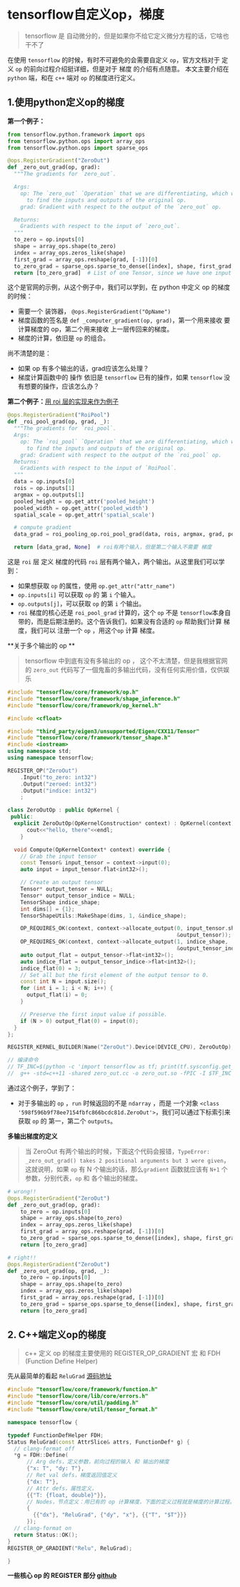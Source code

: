 # tensorflow自定义op，梯度

> tensorflow 是 自动微分的，但是如果你不给它定义微分方程的话，它啥也干不了

在使用 `tensorflow` 的时候，有时不可避免的会需要自定义 `op`，官方文档对于 定义 `op` 的前向过程介绍挺详细，但是对于 梯度 的介绍有点随意。 本文主要介绍在 `python` 端，和在 `c++` 端对 `op` 的梯度进行定义。



## 1.使用python定义op的梯度

**第一个例子：**

```python
from tensorflow.python.framework import ops
from tensorflow.python.ops import array_ops
from tensorflow.python.ops import sparse_ops

@ops.RegisterGradient("ZeroOut")
def _zero_out_grad(op, grad):
  """The gradients for `zero_out`.

  Args:
    op: The `zero_out` `Operation` that we are differentiating, which we can use
      to find the inputs and outputs of the original op.
    grad: Gradient with respect to the output of the `zero_out` op.

  Returns:
    Gradients with respect to the input of `zero_out`.
  """
  to_zero = op.inputs[0]
  shape = array_ops.shape(to_zero)
  index = array_ops.zeros_like(shape)
  first_grad = array_ops.reshape(grad, [-1])[0]
  to_zero_grad = sparse_ops.sparse_to_dense([index], shape, first_grad, 0)
  return [to_zero_grad]  # List of one Tensor, since we have one input
```

这个是官网的示例，从这个例子中，我们可以学到，在 python 中定义 op 的梯度的时候：

* 需要一个 装饰器， `@ops.RegisterGradient("OpName")`
* 梯度函数的签名是 `def _computer_gradient(op, grad)`，第一个用来接收 要计算梯度的 op，第二个用来接收 上一层传回来的梯度。
* 梯度的计算，依旧是 `op` 的组合。

尚不清楚的是：

* 如果 op 有多个输出的话，grad应该怎么处理？
* 梯度计算函数中的 操作 依旧是 `tensorflow` 已有的操作，如果 `tensorflow` 没有想要的操作，应该怎么办？



**第二个例子：**[用 roi 层的实现来作为例子](https://github.com/KeithYin/Faster-RCNN_TFpy2/tree/master/lib/roi_pooling_layer)

```python
@ops.RegisterGradient("RoiPool")
def _roi_pool_grad(op, grad, _):
  """The gradients for `roi_pool`.
  Args:
    op: The `roi_pool` `Operation` that we are differentiating, which we can use
      to find the inputs and outputs of the original op.
    grad: Gradient with respect to the output of the `roi_pool` op.
  Returns:
    Gradients with respect to the input of `RoiPool`.
  """
  data = op.inputs[0]
  rois = op.inputs[1]
  argmax = op.outputs[1]
  pooled_height = op.get_attr('pooled_height')
  pooled_width = op.get_attr('pooled_width')
  spatial_scale = op.get_attr('spatial_scale')

  # compute gradient
  data_grad = roi_pooling_op.roi_pool_grad(data, rois, argmax, grad, pooled_height, pooled_width, spatial_scale)

  return [data_grad, None]  # roi有两个输入，但是第二个输入不需要 梯度
```

这是 `roi` 层 定义 梯度的代码 `roi` 层有两个输入，两个输出。从这里我们可以学到：

* 如果想获取 `op` 的属性，使用 `op.get_attr("attr_name")`
* `op.inputs[i]` 可以获取 `op` 的 第 `i` 个输入。
* `op.outputs[j]`，可以获取 `op` 的第 `i`  个输出。
* `roi` 梯度的核心还是 `roi_pool_grad` 计算的，这个 `op` 不是 `tensorflow`本身自带的，而是后期注册的。这个告诉我们，如果没有合适的 `op` 帮助我们计算 梯度，我们可以 注册一个 `op` ，用这个`op` 计算 梯度。



**关于多个输出的 op **

> tensorflow 中到底有没有多输出的 op ， 这个不太清楚，但是我根据官网的 `zero_out` 代码写了一個鬼畜的多输出代码，没有任何实用价值，仅供娱乐

```c++
#include "tensorflow/core/framework/op.h"
#include "tensorflow/core/framework/shape_inference.h"
#include "tensorflow/core/framework/op_kernel.h"

#include <cfloat>

#include "third_party/eigen3/unsupported/Eigen/CXX11/Tensor"
#include "tensorflow/core/framework/tensor_shape.h"
#include <iostream>
using namespace std;
using namespace tensorflow;

REGISTER_OP("ZeroOut")
    .Input("to_zero: int32")
    .Output("zeroed: int32")
    .Output("indice: int32")
    ;

class ZeroOutOp : public OpKernel {
 public:
  explicit ZeroOutOp(OpKernelConstruction* context) : OpKernel(context) {
      cout<<"hello, there"<<endl;
    }

  void Compute(OpKernelContext* context) override {
    // Grab the input tensor
    const Tensor& input_tensor = context->input(0);
    auto input = input_tensor.flat<int32>();

    // Create an output tensor
    Tensor* output_tensor = NULL;
    Tensor* output_tensor_indice = NULL;
    TensorShape indice_shape;
    int dims[] = {1};
    TensorShapeUtils::MakeShape(dims, 1, &indice_shape);

    OP_REQUIRES_OK(context, context->allocate_output(0, input_tensor.shape(),
                                                     &output_tensor));
    OP_REQUIRES_OK(context, context->allocate_output(1, indice_shape,
                                                     &output_tensor_indice));
    auto output_flat = output_tensor->flat<int32>();
    auto indice_flat = output_tensor_indice->flat<int32>();
    indice_flat(0) = 3;
    // Set all but the first element of the output tensor to 0.
    const int N = input.size();
    for (int i = 1; i < N; i++) {
      output_flat(i) = 0;
    }

    // Preserve the first input value if possible.
    if (N > 0) output_flat(0) = input(0);
  }
};

REGISTER_KERNEL_BUILDER(Name("ZeroOut").Device(DEVICE_CPU), ZeroOutOp);

// 编译命令
// TF_INC=$(python -c 'import tensorflow as tf; print(tf.sysconfig.get_include())')
//  g++ -std=c++11 -shared zero_out.cc -o zero_out.so -fPIC -I $TF_INC -O2 -D_GLIBCXX_USE_CXX11_ABI=0
```

通过这个例子，学到了：

* 对于多输出的 `op` ，`run` 时候返回的不是 `ndarray` ，而是 一个对象 `<class '598f596b9f78ee7154fbfc866bcdc81d.ZeroOut'>`，我们可以通过下标索引来获取 `op` 的 第一，第二个 `outputs`。



**多输出梯度的定义**

> 当 ZeroOut 有两个输出的时候，下面这个代码会报错，`TypeError: _zero_out_grad() takes 2 positional arguments but 3 were given`， 这就说明，如果 `op` 有 N 个输出的话，那么`gradient` 函数就应该有 `N+1` 个参数，分别代表，`op` 和 各个输出的梯度。

```python
# wrong!!
@ops.RegisterGradient("ZeroOut")
def _zero_out_grad(op, grad):
    to_zero = op.inputs[0]
    shape = array_ops.shape(to_zero)
    index = array_ops.zeros_like(shape)
    first_grad = array_ops.reshape(grad, [-1])[0]
    to_zero_grad = sparse_ops.sparse_to_dense([index], shape, first_grad, 0)
    return [to_zero_grad]

# right!!
@ops.RegisterGradient("ZeroOut")
def _zero_out_grad(op, grad, _):
    to_zero = op.inputs[0]
    shape = array_ops.shape(to_zero)
    index = array_ops.zeros_like(shape)
    first_grad = array_ops.reshape(grad, [-1])[0]
    to_zero_grad = sparse_ops.sparse_to_dense([index], shape, first_grad, 0)
    return [to_zero_grad]
```



## 2. C++端定义op的梯度

> c++ 定义 op 的梯度主要使用的 REGISTER_OP_GRADIENT  宏 和 FDH (Function Define Helper)

先从最简单的看起 `ReluGrad` [源码地址](https://github.com/tensorflow/tensorflow/blob/master/tensorflow/core/ops/nn_grad.cc#L52)

```c++
#include "tensorflow/core/framework/function.h"
#include "tensorflow/core/lib/core/errors.h"
#include "tensorflow/core/util/padding.h"
#include "tensorflow/core/util/tensor_format.h"

namespace tensorflow {

typedef FunctionDefHelper FDH;
Status ReluGrad(const AttrSlice& attrs, FunctionDef* g) {
  // clang-format off
  *g = FDH::Define(
      // Arg defs，定义参数，前向过程的输入 和 输出的梯度
      {"x: T", "dy: T"},
      // Ret val defs，梯度返回值定义
      {"dx: T"},
      // Attr defs，属性定义，
      {{"T: {float, double}"}},
      // Nodes，节点定义：用已有的 op 计算梯度，下面的定义过程就是梯度的计算过程。
      {
        {{"dx"}, "ReluGrad", {"dy", "x"}, {{"T", "$T"}}}
      });
  // clang-format on
  return Status::OK();
}
REGISTER_OP_GRADIENT("Relu", ReluGrad);

} 
```



**一些核心 op 的 REGISTER 部分 [github](https://github.com/tensorflow/tensorflow/blob/9fd7cf0547e2f93502c50088879ba30e4e53ad2c/tensorflow/core/ops/nn_ops.cc)**





